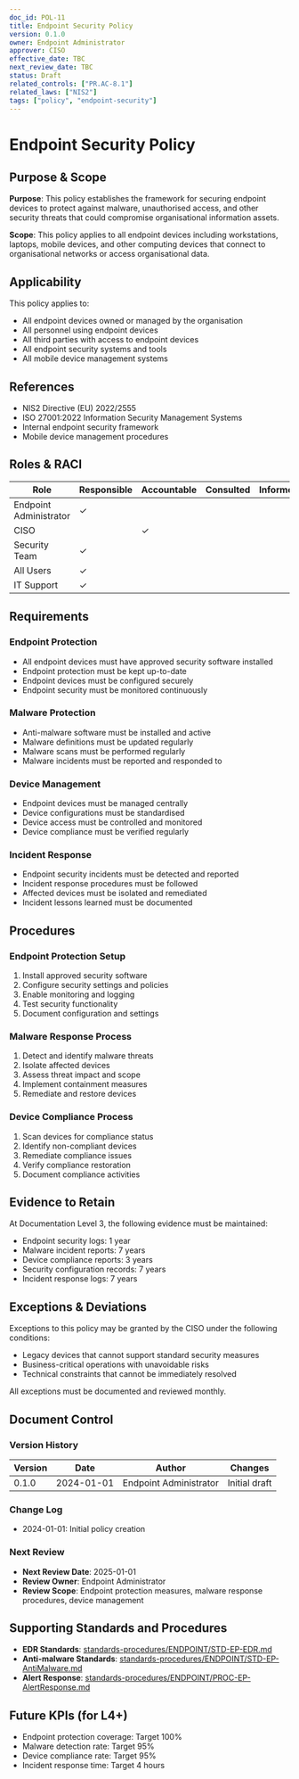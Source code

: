 ```yaml
---
doc_id: POL-11
title: Endpoint Security Policy
version: 0.1.0
owner: Endpoint Administrator
approver: CISO
effective_date: TBC
next_review_date: TBC
status: Draft
related_controls: ["PR.AC-8.1"]
related_laws: ["NIS2"]
tags: ["policy", "endpoint-security"]
---
```


# Endpoint Security Policy

## Purpose & Scope

**Purpose**: This policy establishes the framework for securing endpoint devices to protect against malware, unauthorised access, and other security threats that could compromise organisational information assets.

**Scope**: This policy applies to all endpoint devices including workstations, laptops, mobile devices, and other computing devices that connect to organisational networks or access organisational data.

## Applicability

This policy applies to:
- All endpoint devices owned or managed by the organisation
- All personnel using endpoint devices
- All third parties with access to endpoint devices
- All endpoint security systems and tools
- All mobile device management systems

## References

- NIS2 Directive (EU) 2022/2555
- ISO 27001:2022 Information Security Management Systems
- Internal endpoint security framework
- Mobile device management procedures

## Roles & RACI

| Role | Responsible | Accountable | Consulted | Informed |
|------|-------------|-------------|-----------|----------|
| Endpoint Administrator | ✓ | | | |
| CISO | | ✓ | | |
| Security Team | ✓ | | | |
| All Users | ✓ | | | |
| IT Support | ✓ | | | |

## Requirements

### Endpoint Protection
- All endpoint devices must have approved security software installed
- Endpoint protection must be kept up-to-date
- Endpoint devices must be configured securely
- Endpoint security must be monitored continuously

### Malware Protection
- Anti-malware software must be installed and active
- Malware definitions must be updated regularly
- Malware scans must be performed regularly
- Malware incidents must be reported and responded to

### Device Management
- Endpoint devices must be managed centrally
- Device configurations must be standardised
- Device access must be controlled and monitored
- Device compliance must be verified regularly

### Incident Response
- Endpoint security incidents must be detected and reported
- Incident response procedures must be followed
- Affected devices must be isolated and remediated
- Incident lessons learned must be documented

## Procedures

### Endpoint Protection Setup
1. Install approved security software
2. Configure security settings and policies
3. Enable monitoring and logging
4. Test security functionality
5. Document configuration and settings

### Malware Response Process
1. Detect and identify malware threats
2. Isolate affected devices
3. Assess threat impact and scope
4. Implement containment measures
5. Remediate and restore devices

### Device Compliance Process
1. Scan devices for compliance status
2. Identify non-compliant devices
3. Remediate compliance issues
4. Verify compliance restoration
5. Document compliance activities

## Evidence to Retain

At Documentation Level 3, the following evidence must be maintained:
- Endpoint security logs: 1 year
- Malware incident reports: 7 years
- Device compliance reports: 3 years
- Security configuration records: 7 years
- Incident response logs: 7 years

## Exceptions & Deviations

Exceptions to this policy may be granted by the CISO under the following conditions:
- Legacy devices that cannot support standard security measures
- Business-critical operations with unavoidable risks
- Technical constraints that cannot be immediately resolved

All exceptions must be documented and reviewed monthly.

## Document Control

### Version History
| Version | Date | Author | Changes |
|---------|------|--------|---------|
| 0.1.0 | 2024-01-01 | Endpoint Administrator | Initial draft |

### Change Log
- 2024-01-01: Initial policy creation

### Next Review
- **Next Review Date**: 2025-01-01
- **Review Owner**: Endpoint Administrator
- **Review Scope**: Endpoint protection measures, malware response procedures, device management

## Supporting Standards and Procedures

- **EDR Standards**: [standards-procedures/ENDPOINT/STD-EP-EDR.md](../standards-procedures/ENDPOINT/STD-EP-EDR.md)
- **Anti-malware Standards**: [standards-procedures/ENDPOINT/STD-EP-AntiMalware.md](../standards-procedures/ENDPOINT/STD-EP-AntiMalware.md)
- **Alert Response**: [standards-procedures/ENDPOINT/PROC-EP-AlertResponse.md](../standards-procedures/ENDPOINT/PROC-EP-AlertResponse.md)

## Future KPIs (for L4+)
- Endpoint protection coverage: Target 100%
- Malware detection rate: Target 95%
- Device compliance rate: Target 95%
- Incident response time: Target 4 hours
